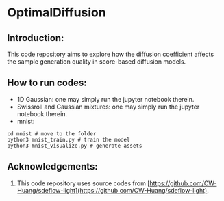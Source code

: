 # OptimalDiffusion
## Introduction:
This code repository aims to explore how the diffusion coefficient affects the sample generation quality in score-based diffusion models.

## How to run codes:
- 1D Gaussian: one may simply run the jupyter notebook therein.
- Swissroll and Gaussian mixtures: one may simply run the jupyter notebook therein.
- mnist:
```
cd mnist # move to the folder
python3 mnist_train.py # train the model
python3 mnist_visualize.py # generate assets
```

## Acknowledgements:
1. This code repository uses source codes from [https://github.com/CW-Huang/sdeflow-light](https://github.com/CW-Huang/sdeflow-light).
